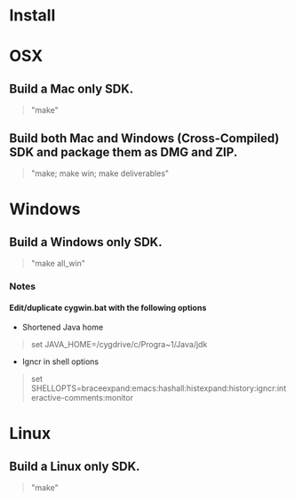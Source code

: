 Install
=======

# OSX

## Build a Mac only SDK.

> "make" 

## Build both Mac and Windows (Cross-Compiled) SDK and package them as DMG and ZIP.

> "make; make win; make deliverables" 

# Windows

## Build a Windows only SDK.

> "make all_win"

### Notes

#### Edit/duplicate cygwin.bat with the following options

* Shortened Java home

> set JAVA_HOME=/cygdrive/c/Progra~1/Java/jdk

* Igncr in shell options

> set SHELLOPTS=braceexpand:emacs:hashall:histexpand:history:igncr:interactive-comments:monitor

# Linux

## Build a Linux only SDK.

> "make"
